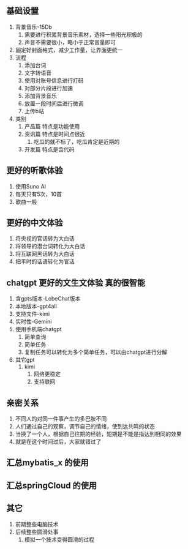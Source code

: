 ## 基础设置
1. 背景音乐-15Db
   1. 需要进行积累背景音乐素材，选择一些阳光积极的
   2. 声音不需要很小，略小于正常音量即可
2. 固定好封面格式，减少工作量，让界面更统一
3. 流程
   1. 添加台词
   2. 文字转语音
   3. 使用对账号信息进行打码
   4. 对部分片段进行加速
   5. 添加背景音乐
   6. 放置一段时间后进行微调
   7. 上传b站
4. 类别
   1. 产品篇 特点是功能使用
   2. 资讯篇 特点是时间点很近
      1. 吃瓜的就不标了，吃瓜肯定是近期的
   3. 开发篇 特点是含代码

## 更好的听歌体验
1. 使用Suno AI
2. 每天只有5次，10首
3. 歌曲一般

## 更好的中文体验
1. 将央视的官话转为大白话
2. 将领导的潜台词转化为大白话
3. 将互联网黑话转为大白话
4. 把平时的话语转化为官话


## chatgpt 更好的文生文体验 真的很智能
1. 含gpts版本-LobeChat版本
2. 本地版本-gpt4all
3. 支持文件-kimi
4. 实时性-Gemini
5. 使用手机端chatgpt
   1. 简单查询
   2. 简单任务
   3. 复制任务可以转化为多个简单任务，可以由chatgpt进行分解
6. 其它gpt
   1. kimi
       1. 网络更稳定
       2. 支持联网

## 亲密关系
1. 不同人的对同一件事产生的多巴胺不同
2. 人们通过自己的观察，调节自己的情绪，使到达共鸣的状态
3. 当换了一个人，根据自己往期的经验，短期是不能是指达到相同的效果
4. 就是在这个时间过后，大家就错过了


## 汇总mybatis_x 的使用

## 汇总springCloud 的使用

## 其它
1. 前期整些电脑技术
2. 后续整些圆滑处事
   1. 模拟一个技术变得圆滑的过程


